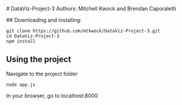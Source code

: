 #   D a t a V i z - P r o j e c t - 3  Authors: Mitchell Kwock and Brendan Caporaletti

# # Downloading and installing:
```
git clone https://github.com/mtkwock/DataViz-Project-3.git
cd DataViz-Project-3
npm install
```

## Using the project
Navigate to the project folder
```
node app.js
```
In your browser, go to localhost:8000
